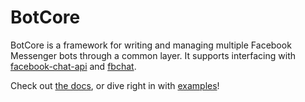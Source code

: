 # BotCore

BotCore is a framework for writing and managing multiple Facebook Messenger bots through a common layer. It supports interfacing with [facebook-chat-api](https://github.com/Schmavery/facebook-chat-api) and [fbchat](https://github.com/carpedm20/fbchat/).

Check out [the docs](/DOCS.md), or dive right in with [examples](/examples)!

